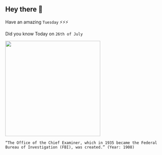 ## Hey there 👋
Have an amazing `Tuesday` ⚡⚡⚡

Did you know Today on `26th of July`
 
 [<img src="https://www.legendsofamerica.com/wp-content/uploads/2017/11/Theodore-Roosevelt-Detroit-Publishing-Co-1905.jpg" width="300" />](https://www.history.com/this-day-in-history/fbi-founded) 
 ```
“The Office of the Chief Examiner, which in 1935 became the Federal Bureau of Investigation (FBI), was created.” (Year: 1908)
```
